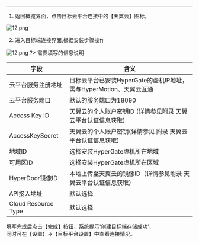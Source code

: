 
 ---
1. 返回概览界面，点击目标云平台连接中的【天翼云】图标，

![12.png](https://oneprocloud.oss-cn-beijing.aliyuncs.com/_images/saas/eCloud/image012.png ':size=90%')

2. 进入目标端连接界面,根据安装步骤操作

![12.png](https://oneprocloud.oss-cn-beijing.aliyuncs.com/_images/saas/eCloud/image013.png ':size=90%')
?> 需要填写的信息说明

字段  | 含义
------------- | ----------------------
云平台服务注册地址  | 目标云平台已安装HyperGate的虚机IP地址，需与HyperMotion、天翼云互通
云平台服务端口  | 默认的服务端口为18090
Access Key ID | 天翼云的个人账户密钥ID  (详情参见附录 天翼云平台认证信息获取)
AccessKeySecret  | 天翼云的个人账户密钥(详情参见 附录 天翼云平台认证信息获取)
地域ID | 选择安装HyperGate虚机所在地域
可用区ID| 选择安装HyperGate虚机所在区域
HyperDoor镜像ID| 本地上传至天翼云的镜像ID（详情参见附录 天翼云平台认证信息获取）
API接入地址| 默认选择
Cloud Resource Type| 默认选择


填写完成后点击【完成】按钮，系统提示‘创建目标端存储成功’，<br/>
同时可在【设置】→【目标平台设置】中查看连接情况。


